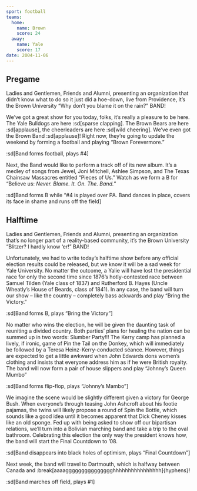 ```yaml
---
sport: football
teams:
  home:
    name: Brown
    score: 24
  away:
    name: Yale
    score: 17
date: 2004-11-06
---
```


## Pregame

Ladies and Gentlemen, Friends and Alumni, presenting an organization that didn’t know what to do so it just did a hoe-down, live from Providence, it’s the Brown University “Why don’t you blame it on the rain?” BAND!

We’ve got a great show for you today, folks, it’s really a pleasure to be here. The Yale Bulldogs are here :sd[sparse clapping]. The Brown Bears are here :sd[applause], the cheerleaders are here :sd[wild cheering]. We’ve even got the Brown Band :sd[applause]! Right now, they’re going to update the weekend by forming a football and playing “Brown Forevermore.”

:sd[Band forms football, plays #4]

Next, the Band would like to perform a track off of its new album. It’s a medley of songs from Jewel, Joni Mitchell, Ashlee Simpson, and The Texas Chainsaw Massacres entitled “Pieces of Us.” Watch as we form a B for “Believe us: _Never. Blame. It. On. The. Band._”

:sd[Band forms B while “#4 is played over PA. Band dances in place, covers its face in shame and runs off the field]

## Halftime

Ladies and Gentlemen, Friends and Alumni, presenting an organization that’s no longer part of a reality-based community, it’s the Brown University “Blitzer? I hardly know ‘er!” BAND!

Unfortunately, we had to write today’s halftime show before any official election results could be released, but we know it will be a sad week for Yale University. No matter the outcome, a Yalie will have lost the presidential race for only the second time since 1876’s hotly-contested race between Samuel Tilden (Yale class of 1837) and Rutherford B. Hayes (Uncle Wheatly’s House of Beards, class of 1841). In any case, the band will turn our show – like the country – completely bass ackwards and play “Bring the Victory.”

:sd[Band forms B, plays “Bring the Victory”]

No matter who wins the election, he will be given the daunting task of reuniting a divided country. Both parties’ plans for healing the nation can be summed up in two words: Slumber Party!!! The Kerry camp has planned a lively, if ironic, game of Pin the Tail on the Donkey, which will immediately be followed by a Teresa Heinz-Kerry-conducted séance. However, things are expected to get a little awkward when John Edwards dons women’s clothing and insists that everyone address him as if he were British royalty. The band will now form a pair of house slippers and play “Johnny’s Queen Mumbo”

:sd[Band forms flip-flop, plays “Johnny’s Mambo”]

We imagine the scene would be slightly different given a victory for George Bush. When everyone’s through teasing John Ashcroft about his footie pajamas, the twins will likely propose a round of Spin the Bottle, which sounds like a good idea until it becomes apparent that Dick Cheney kisses like an old sponge. Fed up with being asked to show off our bipartisan relations, we’ll turn into a Bolivian marching band and take a trip to the oval bathroom. Celebrating this election the only way the president knows how, the band will start the Final Countdown to ’08.

:sd[Band disappears into black holes of optimism, plays “Final Countdown”]

Next week, the band will travel to Dartmouth, which is halfway between Canada and :break[aaaaggggggggggggggghhhhhhhhhhhhhhhh]{hyphens}!

:sd[Band marches off field, plays #1]
